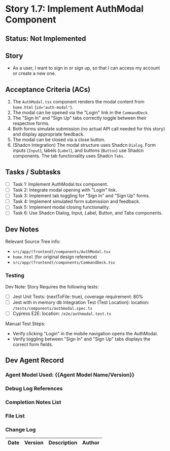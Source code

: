 # Story 1.7: Implement AuthModal Component

## Status: Not Implemented

## Story

- As a user, I want to sign in or sign up, so that I can access my account or create a new one.

## Acceptance Criteria (ACs)

1.  The `AuthModal.tsx` component renders the modal content from `home.html` (`id="auth-modal"`).
2.  The modal can be opened via the "Login" link in the `CommandDeck`.
3.  The "Sign In" and "Sign Up" tabs correctly toggle between their respective forms.
4.  Both forms simulate submission (no actual API call needed for this story) and display appropriate feedback.
5.  The modal can be closed via a close button.
6.  (Shadcn Integration) The modal structure uses Shadcn `Dialog`. Form inputs (`Input`), labels (`Label`), and buttons (`Button`) use Shadcn components. The tab functionality uses Shadcn `Tabs`.

## Tasks / Subtasks

- [ ] Task 1: Implement AuthModal.tsx component.
- [ ] Task 2: Integrate modal opening with "Login" link.
- [ ] Task 3: Implement tab toggling for "Sign In" and "Sign Up" forms.
- [ ] Task 4: Implement simulated form submission and feedback.
- [ ] Task 5: Implement modal closing functionality.
- [ ] Task 6: Use Shadcn Dialog, Input, Label, Button, and Tabs components.

## Dev Notes

Relevant Source Tree info:
- `src/app/(frontend)/components/AuthModal.tsx`
- `home.html` (for original design reference)
- `src/app/(frontend)/components/CommandDeck.tsx`

### Testing

Dev Note: Story Requires the following tests:

- [ ] Jest Unit Tests: (nextToFile: true), coverage requirement: 80%
- [ ] Jest with in memory db Integration Test (Test Location): location: `/tests/components/authmodal.spec.ts`
- [ ] Cypress E2E: location: `/e2e/authmodal.test.ts`

Manual Test Steps:
- Verify clicking "Login" in the mobile navigation opens the AuthModal.
- Verify toggling between "Sign In" and "Sign Up" tabs displays the correct form fields.

## Dev Agent Record

### Agent Model Used: {{Agent Model Name/Version}}

### Debug Log References

### Completion Notes List

### File List

### Change Log

| Date | Version | Description | Author |
| :--- | :------ | :---------- | :----- |
